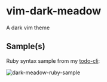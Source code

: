 # vim-dark-meadow
A dark vim theme

## Sample(s)

Ruby syntax sample from my [todo-cli](https://github.com/jliu2179/todo-cli):

![dark-meadow-ruby-sample](https://user-images.githubusercontent.com/22797257/51850739-5a0fef80-22f0-11e9-9c51-ea8ff71caaea.png)
